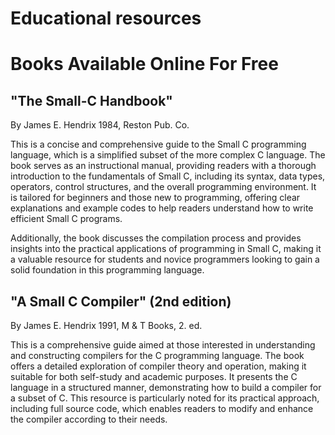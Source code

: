 Educational resources
=====================

# Books Available Online For Free

## "The Small-C Handbook"

By James E. Hendrix
1984, Reston Pub. Co.

This is a concise and comprehensive
guide to the Small C programming
language, which is a simplified subset
of the more complex C language. The book
serves as an instructional manual,
providing readers with a thorough
introduction to the fundamentals of
Small C, including its syntax, data
types, operators, control structures,
and the overall programming environment.
It is tailored for beginners and those
new to programming, offering clear
explanations and example codes to help
readers understand how to write
efficient Small C programs.

Additionally, the book discusses the
compilation process and provides
insights into the practical applications
of programming in Small C, making it a
valuable resource for students and
novice programmers looking to gain a
solid foundation in this programming
language.

## "A Small C Compiler" (2nd edition)

By James E. Hendrix
1991, M & T Books, 2. ed.

This is a comprehensive guide aimed at
those interested in understanding and
constructing compilers for the C
programming language. The book offers a
detailed exploration of compiler theory
and operation, making it suitable for
both self-study and academic purposes.
It presents the C language in a
structured manner, demonstrating how to
build a compiler for a subset of C.
This resource is particularly noted for
its practical approach, including full
source code, which enables readers to
modify and enhance the compiler
according to their needs.
